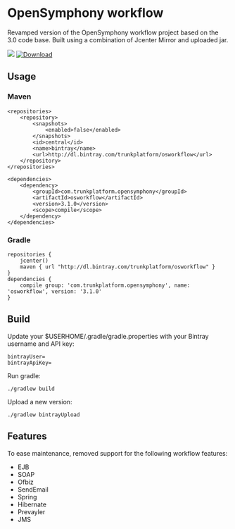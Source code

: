 # OpenSymphony workflow

Revamped version of the OpenSymphony workflow project based on the 3.0 code base. Built using a combination of Jcenter Mirror and
uploaded jar.

<a href='https://bintray.com/trunkplatform/osworkflow/osworkflow/view?source=watch' alt='Get automatic notifications about new "osworkflow" versions'><img src='https://www.bintray.com/docs/images/bintray_badge_color.png'></a>
[ ![Download](https://api.bintray.com/packages/trunkplatform/osworkflow/trunkplatform%3Aosworkflow/images/download.svg) ](https://bintray.com/trunkplatform/osworkflow/trunkplatform%3Aosworkflow/_latestVersion)

## Usage

### Maven

    <repositories>
        <repository>
            <snapshots>
                <enabled>false</enabled>
            </snapshots>
            <id>central</id>
            <name>bintray</name>
            <url>http://dl.bintray.com/trunkplatform/osworkflow</url>
        </repository>
    </repositories>

    <dependencies>
        <dependency>
            <groupId>com.trunkplatform.opensymphony</groupId>
            <artifactId>osworkflow</artifactId>
            <version>3.1.0</version>
            <scope>compile</scope>
        </dependency>
    </dependencies>

### Gradle

    repositories {
        jcenter()
        maven { url "http://dl.bintray.com/trunkplatform/osworkflow" }
    }
    dependencies {
        compile group: 'com.trunkplatform.opensymphony', name: 'osworkflow', version: '3.1.0'
    }

## Build

Update your $USERHOME/.gradle/gradle.properties with your Bintray username and API key:

    bintrayUser=
    bintrayApiKey=

Run gradle:

    ./gradlew build

Upload a new version:

    ./gradlew bintrayUpload

## Features

To ease maintenance, removed support for the following workflow features:

 * EJB
 * SOAP
 * Ofbiz
 * SendEmail
 * Spring
 * Hibernate
 * Prevayler
 * JMS

